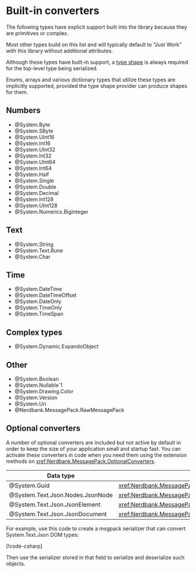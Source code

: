# Built-in converters

The following types have explicit support built into the library because they are primitives or complex.

Most other types build on this list and will typically default to "Just Work" with this library without additional attributes.

Although these types have built-in support, a [type shape](type-shapes.md) is always required for the top-level type being serialized.

Enums, arrays and various dictionary types that utilize these types are implicitly supported, provided the type shape provider can produce shapes for them.

## Numbers

- @System.Byte
- @System.SByte
- @System.UInt16
- @System.Int16
- @System.UInt32
- @System.Int32
- @System.UInt64
- @System.Int64
- @System.Half
- @System.Single
- @System.Double
- @System.Decimal
- @System.Int128
- @System.UInt128
- @System.Numerics.BigInteger

## Text

- @System.String
- @System.Text.Rune
- @System.Char

## Time

- @System.DateTime
- @System.DateTimeOffset
- @System.DateOnly
- @System.TimeOnly
- @System.TimeSpan

## Complex types

- @System.Dynamic.ExpandoObject

## Other

- @System.Boolean
- @System.Nullable`1
- @System.Drawing.Color
- @System.Version
- @System.Uri
- @Nerdbank.MessagePack.RawMessagePack

## Optional converters

A number of optional converters are included but not active by default in order to keep the size of your application small and startup fast.
You can activate these converters in code when you need them using the extension methods on <xref:Nerdbank.MessagePack.OptionalConverters>.

Data type | API to enable
--|--
@System.Guid | <xref:Nerdbank.MessagePack.OptionalConverters.WithGuidConverter*>
@System.Text.Json.Nodes.JsonNode | <xref:Nerdbank.MessagePack.OptionalConverters.WithSystemTextJsonConverters*>
@System.Text.Json.JsonElement | <xref:Nerdbank.MessagePack.OptionalConverters.WithSystemTextJsonConverters*>
@System.Text.Json.JsonDocument | <xref:Nerdbank.MessagePack.OptionalConverters.WithSystemTextJsonConverters*>

For example, use this code to create a msgpack serializer that can convert System.Text.Json DOM types:

[!code-csharp[](../../samples/cs/BuiltInConverters.cs#STJOptionalConverters)]

Then use the serializer stored in that field to serialize and deserialize such objects.
